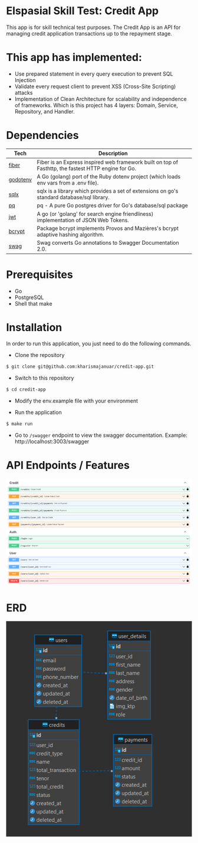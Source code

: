 # Elspasial Skill Test: Credit App

This app is for skill technical test purposes. The Credit App is an API for managing credit application transactions up to the repayment stage.

# This app has implemented:

- Use prepared statement in every query execution to prevent SQL Injection
- Validate every request client to prevent XSS (Cross-Site Scripting) attacks
- Implementation of Clean Architecture for scalability and independence of frameworks. Which is this project has 4 layers: Domain, Service, Repository, and Handler.

# Dependencies

| **Tech**                                                               | **Description**                                                                                             |
| ---------------------------------------------------------------------- | ------------------------------------------------------------------------------------------------------------|
| [fiber](https://github.com/gofiber/fiber)                              | Fiber is an Express inspired web framework built on top of Fasthttp, the fastest HTTP engine for Go.        |
| [godotenv](https://github.com/joho/godotenv)                           | A Go (golang) port of the Ruby dotenv project (which loads env vars from a .env file).                      |
| [sqlx](https://github.com/jmoiron/sqlx)                                | sqlx is a library which provides a set of extensions on go's standard database/sql library.                 |
| [pq](https://github.com/lib/pq)                                        | pq - A pure Go postgres driver for Go's database/sql package                                                | 
| [jwt](https://github.com/golang-jwt/jwt)                               | A go (or 'golang' for search engine friendliness) implementation of JSON Web Tokens.                        |    
| [bcrypt](https://cs.opensource.google/go/x/crypto)                     | Package bcrypt implements Provos and Mazières's bcrypt adaptive hashing algorithm.                          |
| [swag](https://github.com/swaggo/swag#swag)                            | Swag converts Go annotations to Swagger Documentation 2.0.                                                  |

# Prerequisites

- Go
- PostgreSQL
- Shell that make

# Installation

In order to run this application, you just need to do the following commands.

- Clone the repository

```bash
$ git clone git@github.com:kharismajanuar/credit-app.git
```

- Switch to this repository

```bash
$ cd credit-app
```

- Modify the env.example file with your environment

- Run the application

```bash
$ make run
```

- Go to `/swagger` endpoint to view the swagger documentation. Example: http://localhost:3003/swagger

# API Endpoints / Features

![List API](./assets/ListAPI.png)

# ERD

![ERD](./assets/ERD.png)
